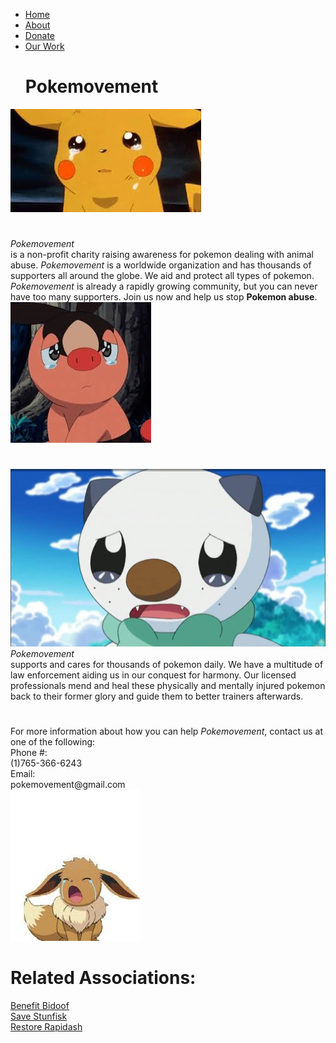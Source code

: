 <!DOCTYPE html>
<html>
  <head>
    <meta charset="utf-8" />
    <meta name="viewport" content="width=device-width" />
    <title>Long Live Bidoof</title>
    <link href="style.css" rel="stylesheet" type="text/css" />
  </head>
  <body>
    <ul>
      <li><a class="active" href="index.md">Home</a></li>
      <li><a href="about.html">About</a></li>
      <li><a href="donate.html">Donate</a></li>
      <li><a href="work.html">Our Work</a></li>
      <h1 class="header">Pokemovement</h1>
    </ul>
    <img
      class="sad_pikachu"
      src="sad pokemon/sad_pikachu.jpeg"
      alt="sad pikachu"
    />
    <h1 class="strip"></h1>
    <div class="info">
      <div>
        <em>Pokemovement</em> <br />is a non-profit charity raising awareness
        for pokemon dealing with animal abuse. <em>Pokemovement</em> is a
        worldwide organization and has thousands of supporters all around the
        globe. We aid and protect all types of pokemon. <em>Pokemovement</em> is
        already a rapidly growing community, but you can never have too many
        supporters. Join us now and help us stop <b>Pokemon abuse</b>.
      </div>
      <div>
        <img
          class="sad_tepig"
          src="sad pokemon/sad_tepig.jpeg"
          alt="sad tepig"
        />
      </div>
    </div>
    <h1 class="strip"></h1>
    <div class="info">
      <div>
        <img
          class="sad_oshwatt"
          src="sad pokemon/sad_oshwatt.jpg"
          alt="sad oshwatt"
        />
      </div>
      <div>
        <em>Pokemovement</em> <br />
        supports and cares for thousands of pokemon daily. We have a multitude
        of law enforcement aiding us in our conquest for harmony. Our licensed
        professionals mend and heal these physically and mentally injured
        pokemon back to their former glory and guide them to better trainers
        afterwards.
      </div>
    </div>
    <h1 class="strip"></h1>
    <div class="info">
      <div>
        For more information about how you can help <em>Pokemovement</em>,
        contact us at one of the following:<br />
        Phone #:<br />
        (1)765-366-6243<br />
        Email:<br />
        pokemovement@gmail.com
      </div>
      <div>
        <img
          class="sad_eevee"
          src="sad pokemon/sad_eevee.jpeg"
          alt="sad eevee"
        />
      </div>
    </div>
    <h1 class="associations">Related Associations:</h1>
    <div class="links">
      <div>
        <a class="link" href="bidoof.html" alt="bidoof">Benefit Bidoof</a>
      </div>
      <div>
        <a class="link" href="stunfisk.html" alt="stunfisk">Save Stunfisk</a>
      </div>
      <div>
        <a class="link" href="rapidash.html" alt="rapidash">Restore Rapidash</a>
      </div>
    </div>
  </body>
</html>
